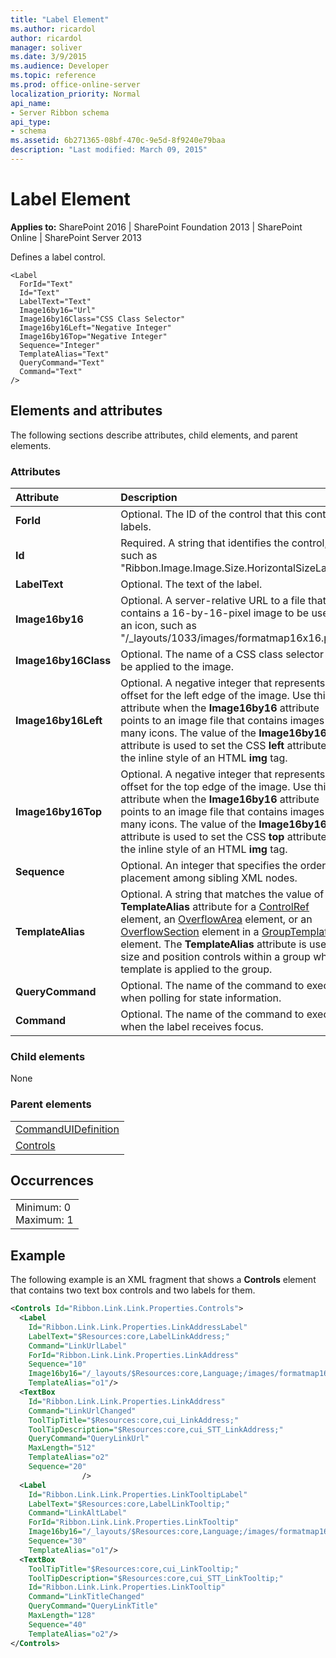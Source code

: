 ```yaml
---
title: "Label Element"
ms.author: ricardol
author: ricardol
manager: soliver
ms.date: 3/9/2015
ms.audience: Developer
ms.topic: reference
ms.prod: office-online-server
localization_priority: Normal
api_name:
- Server Ribbon schema
api_type:
- schema
ms.assetid: 6b271365-08bf-470c-9e5d-8f9240e79baa
description: "Last modified: March 09, 2015"
---
```


# Label Element

 
  
 **Applies to:** SharePoint 2016 | SharePoint Foundation 2013 | SharePoint Online | SharePoint Server 2013
  
Defines a label control.
  
```
<Label
  ForId="Text"
  Id="Text"
  LabelText="Text"
  Image16by16="Url"
  Image16by16Class="CSS Class Selector"
  Image16by16Left="Negative Integer"
  Image16by16Top="Negative Integer"
  Sequence="Integer"
  TemplateAlias="Text"
  QueryCommand="Text"
  Command="Text"
/>
```

## Elements and attributes

The following sections describe attributes, child elements, and parent elements.

### Attributes

|**Attribute**|**Description**|
|:-----|:-----|
|**ForId** <br/> |Optional. The ID of the control that this control labels.  <br/> |
|**Id** <br/> |Required. A string that identifies the control, such as "Ribbon.Image.Image.Size.HorizontalSizeLabel".  <br/> |
|**LabelText** <br/> |Optional. The text of the label.  <br/> |
|**Image16by16** <br/> |Optional. A server-relative URL to a file that contains a 16-by-16-pixel image to be used as an icon, such as "/_layouts/1033/images/formatmap16x16.png".  <br/> |
|**Image16by16Class** <br/> |Optional. The name of a CSS class selector to be applied to the image.  <br/> |
|**Image16by16Left** <br/> |Optional. A negative integer that represents an offset for the left edge of the image. Use this attribute when the **Image16by16** attribute points to an image file that contains images for many icons. The value of the **Image16by16Left** attribute is used to set the CSS **left** attribute for the inline style of an HTML **img** tag.  <br/> |
|**Image16by16Top** <br/> |Optional. A negative integer that represents an offset for the top edge of the image. Use this attribute when the **Image16by16** attribute points to an image file that contains images for many icons. The value of the **Image16by16Top** attribute is used to set the CSS **top** attribute for the inline style of an HTML **img** tag.  <br/> |
|**Sequence** <br/> |Optional. An integer that specifies the order of placement among sibling XML nodes.  <br/> |
|**TemplateAlias** <br/> |Optional. A string that matches the value of the **TemplateAlias** attribute for a [ControlRef](controlref-element.md) element, an [OverflowArea](overflowarea-element.md) element, or an [OverflowSection](overflowsection-element.md) element in a [GroupTemplate](grouptemplate-element.md) element. The **TemplateAlias** attribute is used to size and position controls within a group when a template is applied to the group.  <br/> |
|**QueryCommand** <br/> |Optional. The name of the command to execute when polling for state information.  <br/> |
|**Command** <br/> |Optional. The name of the command to execute when the label receives focus.  <br/> |
   
### Child elements

None
  
### Parent elements

||
|:-----|
|[CommandUIDefinition](../../sharepoint-features-schemas/custom-action-definition-schema/commanduidefinition-element.md) <br/> |
|[Controls](controls-element-group.md) <br/> |
   
## Occurrences

||
|:-----|
|Minimum: 0  <br/> Maximum: 1  <br/> |
   
## Example

The following example is an XML fragment that shows a **Controls** element that contains two text box controls and two labels for them. 
  
```XML
<Controls Id="Ribbon.Link.Link.Properties.Controls">
  <Label
    Id="Ribbon.Link.Link.Properties.LinkAddressLabel"
    LabelText="$Resources:core,LabelLinkAddress;"
    Command="LinkUrlLabel"
    ForId="Ribbon.Link.Link.Properties.LinkAddress"
    Sequence="10"
    Image16by16="/_layouts/$Resources:core,Language;/images/formatmap16x16.png" Image16by16Top="-160" Image16by16Left="-224"
    TemplateAlias="o1"/>
  <TextBox
    Id="Ribbon.Link.Link.Properties.LinkAddress"
    Command="LinkUrlChanged"
    ToolTipTitle="$Resources:core,cui_LinkAddress;"
    ToolTipDescription="$Resources:core,cui_STT_LinkAddress;"
    QueryCommand="QueryLinkUrl"
    MaxLength="512"
    TemplateAlias="o2"
    Sequence="20"
                />
  <Label
    Id="Ribbon.Link.Link.Properties.LinkTooltipLabel"
    LabelText="$Resources:core,LabelLinkTooltip;"
    Command="LinkAltLabel"
    ForId="Ribbon.Link.Link.Properties.LinkTooltip"
    Image16by16="/_layouts/$Resources:core,Language;/images/formatmap16x16.png" Image16by16Top="0" Image16by16Left="-88"
    Sequence="30"
    TemplateAlias="o1"/>
  <TextBox
    ToolTipTitle="$Resources:core,cui_LinkTooltip;"
    ToolTipDescription="$Resources:core,cui_STT_LinkTooltip;"
    Id="Ribbon.Link.Link.Properties.LinkTooltip"
    Command="LinkTitleChanged"
    QueryCommand="QueryLinkTitle"
    MaxLength="128"
    Sequence="40"
    TemplateAlias="o2"/>
</Controls>
```


